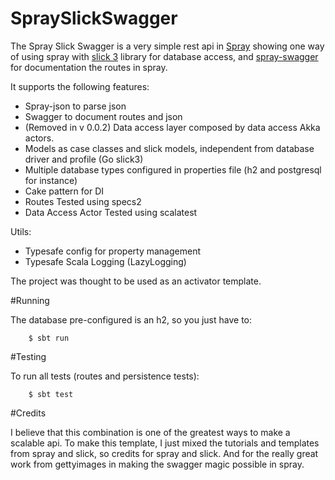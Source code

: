 # SpraySlickSwagger
The Spray Slick Swagger is a very simple rest api in [Spray](https://github.com/spray/spray) showing one way of using spray with [slick 3](https://github.com/slick/slick) library for database access, and [spray-swagger](https://github.com/gettyimages/spray-swagger) for documentation the routes in spray.


It supports the following features:

* Spray-json to parse json
* Swagger to document routes and json
* (Removed in v 0.0.2) Data access layer composed by data access Akka actors.
* Models as case classes and slick models, independent from database driver and profile (Go slick3)
* Multiple database types configured in properties file (h2 and postgresql for instance)
* Cake pattern for DI
* Routes Tested using specs2
* Data Access Actor Tested using scalatest

Utils: 

* Typesafe config for property management
* Typesafe Scala Logging (LazyLogging)

The project was thought to be used as an activator template.

#Running

The database pre-configured is an h2, so you just have to:


        $ sbt run

#Testing

To run all tests (routes and persistence tests):


        $ sbt test


#Credits

I believe that this combination is one of the greatest ways to make a scalable api. To make this template, I just mixed the tutorials and templates from spray and slick, so credits for spray and slick. And for the really great work from gettyimages in making the swagger magic possible in spray.

